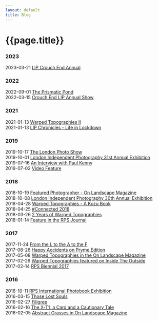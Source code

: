 ```yaml
---
layout: default
title: Blog
---
```


# {{page.title}}

### 2023

2023-03-21 [LIP Crouch End Annual](blog/2023-03-21-lip-crouch-end-annual)

### 2022

2022-09-01 [The Prismatic Pond](blog/2022-09-01-the-prismatic-pond)<br />
2022-03-15 [Crouch End LIP Annual Show](blog/2022-03-15-crouch-end-lip-annual-show)

### 2021

2021-01-13 [Warped Topographies II](blog/2021-01-13-warped-topographies-ii)<br />
2021-01-13 [LIP Chronicles - Life in Lockdown](blog/2021-01-13-lip-chronicles-life-in-lockdown)

### 2019

2019-10-17 [The London Photo Show](blog/2019-10-17-the-london-photo-show)<br />
2019-10-01 [London Independent Photography 31st Annual Exhibition](blog/2019-10-01-lip-31)<br />
2019-07-16 [An Interview with Paul Kenny](blog/2019-07-16-an-interview-with-paul-kenny)<br />
2019-07-02 [Video Feature](blog/2019-07-02-video-feature)

### 2018

2018-10-19 [Featured Photographer - On Landscape Magazine](blog/2018-10-19-featured-photographer-on-landscape-magazine)<br />
2018-10-08 [London Independent Photography 30th Annual Exhibition](blog/2018-10-08-london-independent-photographers-30th-annual-exhibition)<br />
2018-04-28 [Warped Topographies - A Kozu Book](blog/2018-04-28-warped-topographies-a-kozu-book)<br />
2018-04-25 [#Connected 2018](blog/2018-04-25-#connected2018)<br />
2018-03-26 [2 Years of Warped Topographies](blog/2018-03-26-2-years-of-warped-topographies)<br />
2018-01-14 [Feature in the RPS Journal](blog/2018-01-14-feature-in-the-rps-journal)

### 2017

2017-11-24 [From the L to the A to the F](blog/2017-11-24-from-the-l-to-the-a-to-the-f)<br />
2017-08-26 [Happy Accidents on Pryme Edition](blog/2017-08-26-happy-accidents-on-pryme-editions)<br />
2017-05-08 [Warped Topographies in the On Landscape Magazine](blog/2017-05-08-warped-topographies-article-in-the-on-landscape-magazine)<br />
2017-02-26 [Warped Topographies featured on Inside The Outside](blog/2017-02-26-warped-topographies-featured-on-inside-the-outside)<br />
2017-02-14 [RPS Biennial 2017](blog/2017-02-14-rps-biennial-2017)

### 2016

2016-10-11 [RPS International Photobook Exhibition](blog/2016-10-11-rps-international-photobook-exhibition)<br />
2016-03-15 [Those Lost Souls](blog/2016-03-15-those-lost-souls)<br />
2016-02-27 [Filigree](blog/2016-02-27-filigree)<br />
2016-02-16 [The X-T1, a Card and a Cautionary Tale](blog/2016-02-16-the-fuji-x-t1-a-card-and-a-cautionary-tale)<br />
2016-02-05 [Abstract Grasses in On Landscape Magazine](blog/2016-02-05-abstract-grasses-in-on-landscape-magazine)
